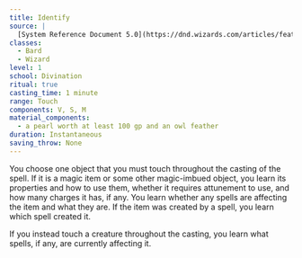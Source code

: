 ```yaml
---
title: Identify
source: |
  [System Reference Document 5.0](https://dnd.wizards.com/articles/features/systems-reference-document-srd)
classes:
  - Bard
  - Wizard
level: 1
school: Divination
ritual: true
casting_time: 1 minute
range: Touch
components: V, S, M
material_components:
  - a pearl worth at least 100 gp and an owl feather
duration: Instantaneous
saving_throw: None
---
```


You choose one object that you must touch throughout the casting of the spell. If it is a magic item or some other magic-imbued object, you learn its properties and how to use them, whether it requires attunement to use, and how many charges it has, if any. You learn whether any spells are affecting the item and what they are. If the item was created by a spell, you learn which spell created it.

If you instead touch a creature throughout the casting, you learn what spells, if any, are currently affecting it.
